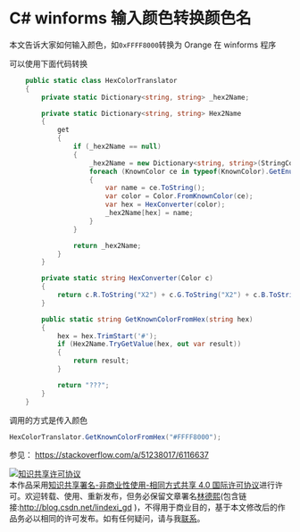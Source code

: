 # C# winforms 输入颜色转换颜色名

本文告诉大家如何输入颜色，如`0xFFFF8000`转换为 Orange 在 winforms 程序

<!--more-->

可以使用下面代码转换

```csharp
    public static class HexColorTranslator
    {
        private static Dictionary<string, string> _hex2Name;

        private static Dictionary<string, string> Hex2Name
        {
            get
            {
                if (_hex2Name == null)
                {
                    _hex2Name = new Dictionary<string, string>(StringComparer.OrdinalIgnoreCase);
                    foreach (KnownColor ce in typeof(KnownColor).GetEnumValues())
                    {
                        var name = ce.ToString();
                        var color = Color.FromKnownColor(ce);
                        var hex = HexConverter(color);
                        _hex2Name[hex] = name;
                    }
                }

                return _hex2Name;
            }
        }

        private static string HexConverter(Color c)
        {
            return c.R.ToString("X2") + c.G.ToString("X2") + c.B.ToString("X2");
        }

        public static string GetKnownColorFromHex(string hex)
        {
            hex = hex.TrimStart('#');
            if (Hex2Name.TryGetValue(hex, out var result))
            {
                return result;
            }

            return "???";
        }
    }

```

调用的方式是传入颜色

```csharp
HexColorTranslator.GetKnownColorFromHex("#FFFF8000");
```

参见：
https://stackoverflow.com/a/51238017/6116637

<a rel="license" href="http://creativecommons.org/licenses/by-nc-sa/4.0/"><img alt="知识共享许可协议" style="border-width:0" src="https://licensebuttons.net/l/by-nc-sa/4.0/88x31.png" /></a><br />本作品采用<a rel="license" href="http://creativecommons.org/licenses/by-nc-sa/4.0/">知识共享署名-非商业性使用-相同方式共享 4.0 国际许可协议</a>进行许可。欢迎转载、使用、重新发布，但务必保留文章署名[林德熙](http://blog.csdn.net/lindexi_gd)(包含链接:http://blog.csdn.net/lindexi_gd )，不得用于商业目的，基于本文修改后的作品务必以相同的许可发布。如有任何疑问，请与我[联系](mailto:lindexi_gd@163.com)。
